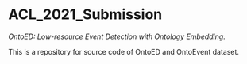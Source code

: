 # ACL_2021_Submission

*OntoED: Low-resource Event Detection with Ontology Embedding.*

This is a repository for source code of OntoED and OntoEvent dataset.
